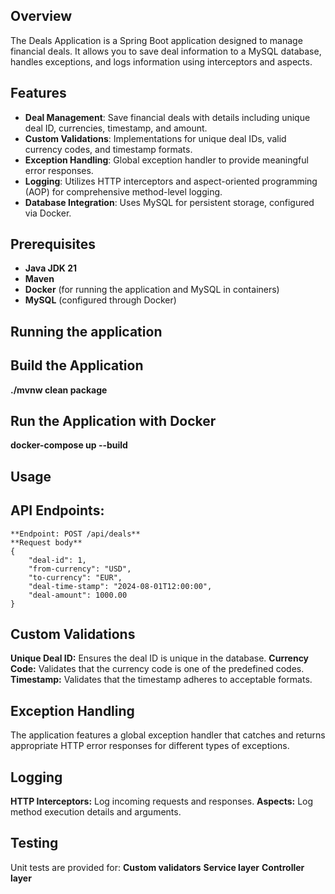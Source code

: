 ## Overview

The Deals Application is a Spring Boot application designed to manage financial deals. It allows you to save deal information to a MySQL database, handles exceptions, and logs information using interceptors and aspects.

## Features

- **Deal Management**: Save financial deals with details including unique deal ID, currencies, timestamp, and amount.
- **Custom Validations**: Implementations for unique deal IDs, valid currency codes, and timestamp formats.
- **Exception Handling**: Global exception handler to provide meaningful error responses.
- **Logging**: Utilizes HTTP interceptors and aspect-oriented programming (AOP) for comprehensive method-level logging.
- **Database Integration**: Uses MySQL for persistent storage, configured via Docker.

## Prerequisites

- **Java JDK 21**
- **Maven**
- **Docker** (for running the application and MySQL in containers)
- **MySQL** (configured through Docker)

## Running the application
## Build the Application
  **./mvnw clean package**

## Run the Application with Docker
  **docker-compose up --build**

## Usage
## API Endpoints:
    **Endpoint: POST /api/deals** 
    **Request body** 
    {
        "deal-id": 1,
        "from-currency": "USD",
        "to-currency": "EUR",
        "deal-time-stamp": "2024-08-01T12:00:00",
        "deal-amount": 1000.00
    }

## Custom Validations
  **Unique Deal ID:** Ensures the deal ID is unique in the database.
  **Currency Code:** Validates that the currency code is one of the predefined codes.
  **Timestamp:** Validates that the timestamp adheres to acceptable formats.

## Exception Handling
  The application features a global exception handler that catches and returns appropriate HTTP   error responses for different types of exceptions.

## Logging
  **HTTP Interceptors:** Log incoming requests and responses.
  **Aspects:** Log method execution details and arguments.

## Testing
  Unit tests are provided for:
    **Custom validators**
    **Service layer**
    **Controller layer**

    

  
